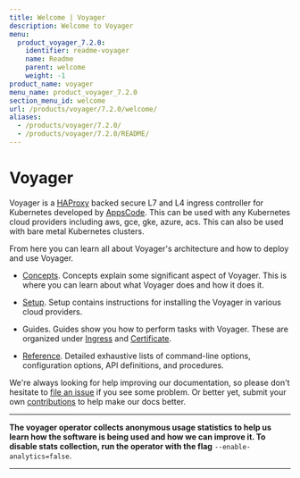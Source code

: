 ```yaml
---
title: Welcome | Voyager
description: Welcome to Voyager
menu:
  product_voyager_7.2.0:
    identifier: readme-voyager
    name: Readme
    parent: welcome
    weight: -1
product_name: voyager
menu_name: product_voyager_7.2.0
section_menu_id: welcome
url: /products/voyager/7.2.0/welcome/
aliases:
  - /products/voyager/7.2.0/
  - /products/voyager/7.2.0/README/
---
```


# Voyager

Voyager is a [HAProxy](http://www.haproxy.org/) backed secure L7 and L4 ingress controller for Kubernetes developed by [AppsCode](https://appscode.com). This can be used with any Kubernetes cloud providers including aws, gce, gke, azure, acs. This can also be used with bare metal Kubernetes clusters.

From here you can learn all about Voyager's architecture and how to deploy and use Voyager.

- [Concepts](/products/voyager/7.2.0/concepts/). Concepts explain some significant aspect of Voyager. This
is where you can learn about what Voyager does and how it does it.

- [Setup](/products/voyager/7.2.0/setup/). Setup contains instructions for installing
  the Voyager in various cloud providers.

- Guides. Guides show you how to perform tasks with Voyager. These are organized under [Ingress](/products/voyager/7.2.0/guides/ingress) and [Certificate](/products/voyager/7.2.0/guides/certificate).

- [Reference](/products/voyager/7.2.0/reference/). Detailed exhaustive lists of
command-line options, configuration options, API definitions, and procedures.

We're always looking for help improving our documentation, so please don't hesitate to
[file an issue](https://github.com/appscode/voyager/issues/new) if you see some problem.
Or better yet, submit your own [contributions](/products/voyager/7.2.0/CONTRIBUTING) to help
make our docs better.

---

**The voyager operator collects anonymous usage statistics to help us learn how the software is being used and how we can improve it.
To disable stats collection, run the operator with the flag** `--enable-analytics=false`.

---
